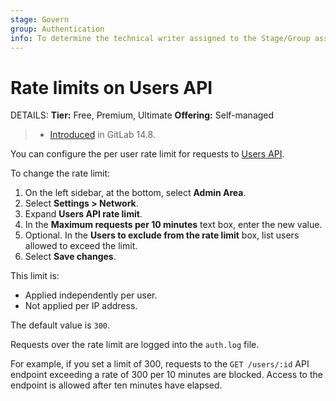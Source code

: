 ```yaml
---
stage: Govern
group: Authentication
info: To determine the technical writer assigned to the Stage/Group associated with this page, see https://handbook.gitlab.com/handbook/product/ux/technical-writing/#assignments
---
```


# Rate limits on Users API

DETAILS:
**Tier:** Free, Premium, Ultimate
**Offering:** Self-managed

> - [Introduced](https://gitlab.com/gitlab-org/gitlab/-/merge_requests/78364) in GitLab 14.8.

You can configure the per user rate limit for requests to [Users API](../../api/users.md).

To change the rate limit:

1. On the left sidebar, at the bottom, select **Admin Area**.
1. Select **Settings > Network**.
1. Expand **Users API rate limit**.
1. In the **Maximum requests per 10 minutes** text box, enter the new value.
1. Optional. In the **Users to exclude from the rate limit** box, list users allowed to exceed the limit.
1. Select **Save changes**.

This limit is:

- Applied independently per user.
- Not applied per IP address.

The default value is `300`.

Requests over the rate limit are logged into the `auth.log` file.

For example, if you set a limit of 300, requests to the `GET /users/:id` API endpoint
exceeding a rate of 300 per 10 minutes are blocked. Access to the endpoint is allowed after ten minutes have elapsed.
